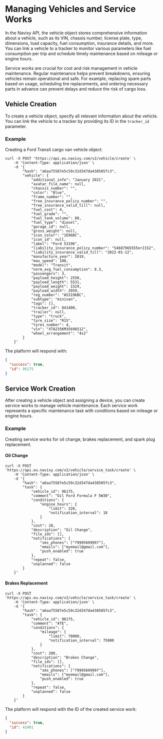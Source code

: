 # Managing Vehicles and Service Works

In the Navixy API, the vehicle object stores comprehensive information about a vehicle, such as its VIN, chassis number, license plate, type, dimensions, load capacity, fuel consumption, insurance details, and more. You can link a vehicle to a tracker to monitor various parameters like fuel consumption per trip and schedule timely maintenance based on mileage or engine hours.

Service works are crucial for cost and risk management in vehicle maintenance. Regular maintenance helps prevent breakdowns, ensuring vehicles remain operational and safe. For example, replacing spare parts based on usage, scheduling tire replacements, and ordering necessary parts in advance can prevent delays and reduce the risk of cargo loss.

## Vehicle Creation

To create a vehicle object, specify all relevant information about the vehicle. You can link the vehicle to a tracker by providing its ID in the `tracker_id` parameter.

### Example

Creating a Ford Transit cargo van vehicle object:

```shell
curl -X POST 'https://api.eu.navixy.com/v2/vehicle/create' \
    -H 'Content-Type: application/json' \
    -d '{
        "hash": "a6aa75587e5c59c32d347da438505fc3",
        "vehicle": {
            "additional_info": "January 2021",
            "avatar_file_name": null,
            "chassis_number": "",
            "color": "Blue",
            "frame_number": "",
            "free_insurance_policy_number": "",
            "free_insurance_valid_till": null,
            "fuel_cost": 4,
            "fuel_grade": "",
            "fuel_tank_volume": 80,
            "fuel_type": "diesel",
            "garage_id": null,
            "gross_weight": null,
            "icon_color": "1E96DC",
            "icon_id": null,
            "label": "Ford 53196",
            "liability_insurance_policy_number": "54687965555er2152",
            "liability_insurance_valid_till": "2022-01-12",
            "manufacture_year": 2019,
            "max_speed": 100,
            "model": "Transit",
            "norm_avg_fuel_consumption": 8.3,
            "passengers": 3,
            "payload_height": 2550,
            "payload_length": 5531,
            "payload_weight": 1529,
            "payload_width": 2059,
            "reg_number": "A53196BC",
            "subtype": "minivan",
            "tags": [],
            "tracker_id": 841400,
            "trailer": null,
            "type": "truck",
            "tyre_size": "R15",
            "tyres_number": 4,
            "vin": "XTA235KM35698512",
            "wheel_arrangement": "4x2"
        }
    }'
```

The platform will respond with:

```json
{
  "success": true,
  "id": 96175
}
```

## Service Work Creation

After creating a vehicle object and assigning a device, you can create service works to manage vehicle maintenance. Each service work represents a specific maintenance task with conditions based on mileage or engine hours.

### Example

Creating service works for oil change, brakes replacement, and spark plug replacement.

#### Oil Change

```shell
curl -X POST 'https://api.eu.navixy.com/v2/vehicle/service_task/create' \
    -H 'Content-Type: application/json' \
    -d '{
        "hash": "a6aa75587e5c59c32d347da438505fc3",
        "task": {
            "vehicle_id": 96175,
            "comment": "Oil Ford Formula F 5W30",
            "conditions": {
                "engine_hours": {
                    "limit": 328,
                    "notification_interval": 18
                }
            },
            "cost": 28,
            "description": "Oil Change",
            "file_ids": [],
            "notifications": {
                "sms_phones": ["79995699997"],
                "emails": ["myemail@gmail.com"],
                "push_enabled": true
            },
            "repeat": false,
            "unplanned": false
        }
    }'
```

#### Brakes Replacement

```shell
curl -X POST 'https://api.eu.navixy.com/v2/vehicle/service_task/create' \
    -H 'Content-Type: application/json' \
    -d '{
        "hash": "a6aa75587e5c59c32d347da438505fc3",
        "task": {
            "vehicle_id": 96175,
            "comment": "ATE",
            "conditions": {
                "mileage": {
                    "limit": 78000,
                    "notification_interval": 75000
                }
            },
            "cost": 200,
            "description": "Brakes Change",
            "file_ids": [],
            "notifications": {
                "sms_phones": ["79995699997"],
                "emails": ["myemail@gmail.com"],
                "push_enabled": true
            },
            "repeat": false,
            "unplanned": false
        }
    }'
```

The platform will respond with the ID of the created service work:

```json
{
  "success": true,
  "id": 42401
}
```
